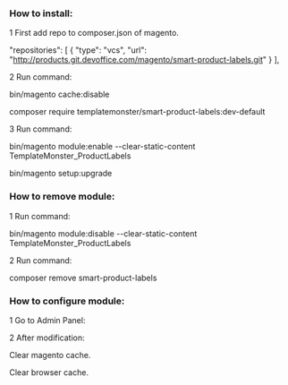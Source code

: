 ### How to install:

1 First add repo to composer.json of magento.

"repositories": [
        {
            "type": "vcs",
            "url": "http://products.git.devoffice.com/magento/smart-product-labels.git"
        }
    ],

2 Run command:

bin/magento cache:disable

composer require templatemonster/smart-product-labels:dev-default

3 Run command:

bin/magento module:enable --clear-static-content TemplateMonster_ProductLabels

bin/magento setup:upgrade


### How to remove module:

1 Run command:

bin/magento module:disable --clear-static-content TemplateMonster_ProductLabels

2 Run command:

composer remove smart-product-labels

### How to configure module:

1 Go to Admin Panel:

2 After modification:

Clear magento cache.

Clear browser cache.